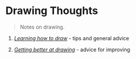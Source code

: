 
# Drawing Thoughts

> Notes on drawing.

1. *[Learning how to draw](https://github.com/shnbwmn/drawing-thoughts/blob/master/learning-to-draw.md)* - tips and general advice

2. *[Getting better at drawing](https://github.com/shnbwmn/drawing-thoughts/blob/master/getting-better-at-drawing.md)* - advice for improving




